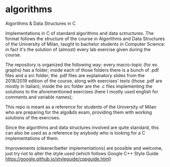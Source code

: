 # algorithms
Algorithms &amp; Data Structures in C

Implementations in C of standard algorithms and data sctructures.
The format follows the structure of the course in Algorithms and Data Structures of the University of Milan, taught to bachelor students in Computer Science: in fact it's the solution of (almost) every lab exercise given during the course.

The repository is organized the following way:
every macro-topic (for ex. graphs) has a folder;
inside each of those folders there is a bunch of .pdf files and a src folder;
the .pdf files are explainatory slides from the 2018/2019 edition of the course, along with exercises' texts (those .pdf are mostly in italian);
inside the src folder are the .c files implementing the solutions to the aforementioned exercises (here I mostly used english for comments and variable names);

This repo is  meant as a reference for students of the University of Milan who are preparing for the algo&ds exam, providing them with working solutions of the exercises.

Since the algorithms and data structures involved are quite standard, this can also be used as a reference by anybody who is looking for a C implementations of them.

Improvements (cleaner/better implementations) are possible and welcome, just try not to alter the style used (which follows Google C++ Style Guide https://google.github.io/styleguide/cppguide.html)
